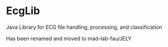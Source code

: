 # EcgLib
Java Library for ECG file handling, processing, and classification

Has been renamed and moved to mad-lab-fau/JELY
